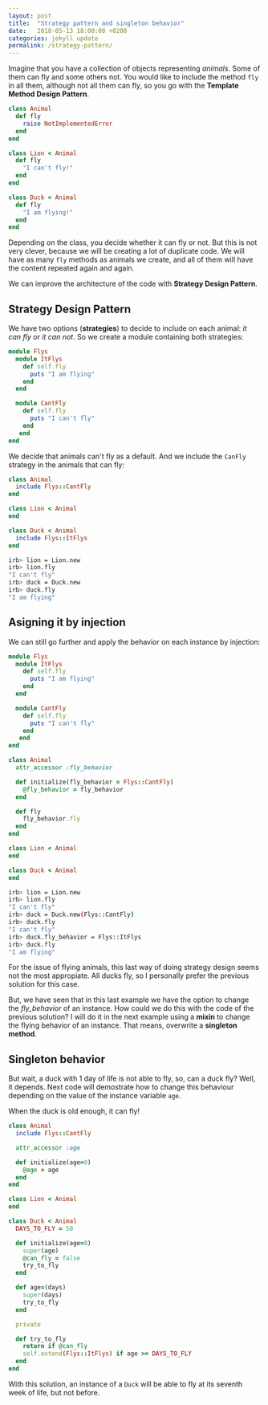 ```yaml
---
layout: post
title:  "Strategy pattern and singleton behavior"
date:   2018-05-13 18:00:00 +0200
categories: jekyll update
permalink: /strategy-pattern/
---
```


Imagine that you have a collection of objects representing _animals_. Some of them can fly and some others not. You would like to include the method `fly` in all them, although not all them can fly, so you go with the **Template Method Design Pattern**. 


```ruby
class Animal
  def fly
    raise NotImplementedError
  end
end

class Lion < Animal
  def fly
    "I can't fly!"
  end
end

class Duck < Animal
  def fly
    "I am flying!"
  end
end
```


Depending on the class, you decide whether it can fly or not. But this is not very clever, because we will be creating a lot of duplicate code. We will have as many `fly` methods as animals we create, and all of them will have the content repeated again and again.

We can improve the architecture of the code with **Strategy Design Pattern**.

## Strategy Design Pattern

We have two options (**strategies**) to decide to include on each animal: _it can fly_ or _it can not_. So we create a module containing both strategies:

```ruby
module Flys
  module ItFlys
    def self.fly
      puts "I am flying"
    end
  end

  module CantFly
    def self.fly
      puts "I can't fly"
    end
   end
end
```

We decide that animals can't fly as a default. And we include the `CanFly` strategy in the animals that can fly:

```ruby
class Animal
  include Flys::CantFly
end

class Lion < Animal
end

class Duck < Animal
  include Flys::ItFlys
end
```

```bash
irb> lion = Lion.new
irb> lion.fly
"I can't fly"
irb> duck = Duck.new
irb> duck.fly
"I am flying"
```

## Asigning it by injection

We can still go further and apply the behavior on each instance by injection:

```ruby
module Flys
  module ItFlys
    def self.fly
      puts "I am flying"
    end
  end

  module CantFly
    def self.fly
      puts "I can't fly"
    end
   end
end

class Animal
  attr_accessor :fly_behavior

  def initialize(fly_behavior = Flys::CantFly)
    @fly_behavior = fly_behavior
  end

  def fly
    fly_behavior.fly
  end
end

class Lion < Animal
end

class Duck < Animal
end
```

```bash
irb> lion = Lion.new
irb> lion.fly
"I can't fly"
irb> duck = Duck.new(Flys::CantFly)
irb> duck.fly
"I can't fly"
irb> duck.fly_behavior = Flys::ItFlys
irb> duck.fly
"I am flying"
```

For the issue of flying animals, this last way of doing strategy design seems not the most appropiate. All ducks fly, so I personally prefer the previous solution for this case.

But, we have seen that in this last example we have the option to change the _fly_behavior_ of an instance. How could we do this with the code of the previous solution? I will do it in the next example using a **mixin** to change the flying behavior of an instance. That means, overwrite a **singleton method**. 

## Singleton behavior

But wait, a duck with 1 day of life is not able to fly, so, can a duck fly? Well, it depends. Next code will demostrate how to change this behaviour depending on the value of the instance variable `age`. 

When the duck is old enough, it can fly!


```ruby
class Animal
  include Flys::CantFly

  attr_accessor :age

  def initialize(age=0)
    @age = age
  end
end

class Lion < Animal
end

class Duck < Animal
  DAYS_TO_FLY = 50

  def initialize(age=0)
    super(age)
    @can_fly = false
    try_to_fly
  end

  def age=(days)
    super(days)
    try_to_fly
  end

  private

  def try_to_fly
    return if @can_fly
    self.extend(Flys::ItFlys) if age >= DAYS_TO_FLY
  end
end
```

With this solution, an instance of a `Duck` will be able to fly at its seventh week of life, but not before.

